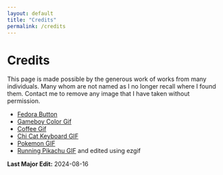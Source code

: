 ```yaml
---
layout: default
title: "Credits"
permalink: /credits
---
```

# Credits

This page is made possible by the generous work of works from many individuals. Many whom are not named as I no longer recall where I found them.
Contact me to remove any image that I have taken without permission.

* [Fedora Button](https://fedora.nicubunu.ro/banners/)
* [Gameboy Color Gif](https://media.baamboozle.com/uploads/images/748172/1673506440_19528_gif-url.gif)
* [Coffee Gif](https://tenor.com/view/cat-coffee-xyi-gif-7215069890640121360)
* [Chi Cat Keyboard GIF](https://en.picmix.com/stamp/cat-chat-katze-animal-gif-anime-animated-animation-tube-kawaii-manga-computer-mignon-1622953)
* [Pokemon GIF](https://meltingsnow.neocities.org/)
* [Running Pikachu GIF](https://tenor.com/view/run-pokemon-pikachu-rush-gif-15606657) and edited using ezgif

<p class = "last-edit"><b>Last Major Edit:</b> 2024-08-16</p> 
